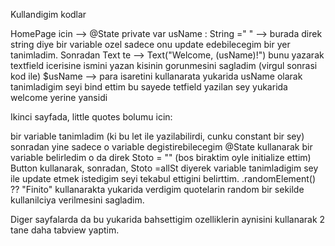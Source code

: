 Kullandigim kodlar 

HomePage icin --> @State private var usName : String =" " --> burada direk string diye bir variable ozel sadece onu update edebilecegim bir yer tanimladim. 
Sonradan Text te -->   Text("Welcome, \(usName)!") bunu yazarak textfield icerisine ismini yazan kisinin gorunmesini sagladim (virgul sonrasi kod ile)
$usName --> para isaretini kullanarata yukarida usName olarak tanimladigim seyi bind ettim bu sayede tetfield yazilan sey yukarida welcome yerine yansidi 

Ikinci sayfada, little quotes bolumu icin: 

bir variable tanimladim (ki bu let ile yazilabilirdi, cunku constant bir sey) 
sonradan yine sadece o variable degistirebilecegim @State kullanarak bir variable belirledim o da direk Stoto = "" (bos biraktim oyle initialize ettim) 
Button kullanarak, sonradan, Stoto =allSt diyerek variable tanimladigim sey ile update etmek istedigim seyi tekabul ettigini belirttim. 
.randomElement() ?? "Finito" kullanarakta yukarida verdigim quotelarin random bir sekilde kullanilciya verilmesini sagladim. 

Diger sayfalarda da bu yukarida bahsettigim ozelliklerin aynisini kullanarak 2 tane daha tabview yaptim. 
